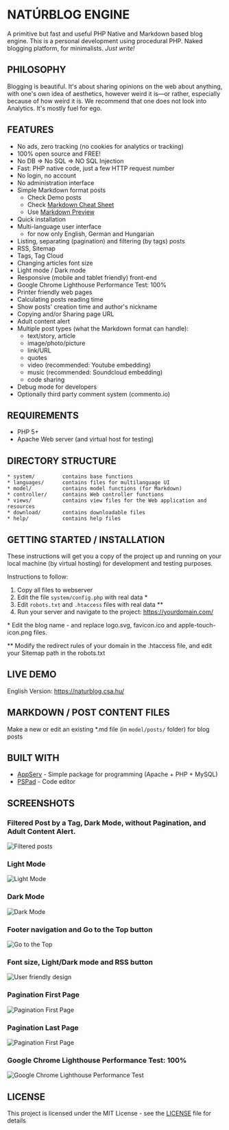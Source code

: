 # NATÚRBLOG ENGINE

A primitive but fast and useful PHP Native and Markdown based blog engine.
This is a personal development using procedural PHP. 
Naked blogging platform, for minimalists. _Just write!_

## PHILOSOPHY

Blogging is beautiful. It's about sharing opinions on the web about anything, with one's own idea of aesthetics, however weird it is—or rather, especially because of how weird it is.
We recommend that one does not look into Analytics. It's mostly fuel for ego.

## FEATURES

* No ads, zero tracking (no cookies for analytics or tracking)
* 100% open source and FREE!
* No DB => No SQL => NO SQL Injection
* Fast: PHP native code, just a few HTTP request number
* No login, no account 
* No administration interface
* Simple Markdown format posts
  - Check Demo posts
  - Check [Markdown Cheat Sheet](https://www.markdownguide.org/cheat-sheet/)
  - Use [Markdown Preview](https://markdownlivepreview.com/)
* Quick installation
* Multi-language user interface
  - for now only English, German and Hungarian
* Listing, separating (pagination) and filtering (by tags) posts
* RSS, Sitemap
* Tags, Tag Cloud
* Changing articles font size
* Light mode / Dark mode
* Responsive (mobile and tablet friendly) front-end
* Google Chrome Lighthouse Performance Test: 100%
* Printer friendly web pages
* Calculating posts reading time
* Show posts' creation time and author's nickname
* Copying and/or Sharing page URL
* Adult content alert
* Multiple post types (what the Markdown format can handle):
  - text/story, article
  - image/photo/picture
  - link/URL
  - quotes
  - video (recommended: Youtube embedding)
  - music (recommended: Soundcloud embedding)
  - code sharing
* Debug mode for developers
* Optionally third party comment system (commento.io) 

## REQUIREMENTS

* PHP 5+
* Apache Web server (and virtual host for testing)

## DIRECTORY STRUCTURE

~~~
* system/         contains base functions
* languages/      contains files for multilanguage UI
* model/          contains model functions (for Markdown)
* controller/     contains Web controller functions
* views/          contains view files for the Web application and resources
* download/       contains downloadable files
* help/           contains help files
~~~

## GETTING STARTED / INSTALLATION

These instructions will get you a copy of the project up and running on your local machine (by virtual hosting) for development and testing purposes. 

Instructions to follow:

1. Copy all files to webserver
2. Edit the file `system/config.php` with real data \*
3. Edit `robots.txt` and `.htaccess` files with real data \*\*
4. Run your server and navigate to the project: https://yourdomain.com/

\* Edit the blog name - and replace logo.svg, favicon.ico and apple-touch-icon.png files.

\*\* Modify the redirect rules of your domain in the .htaccess file, and edit your Sitemap path in the robots.txt 

## LIVE DEMO

English Version: https://naturblog.csa.hu/

## MARKDOWN / POST CONTENT FILES

Make a new or edit an existing *.md file (in `model/posts/` folder) for blog posts

## BUILT WITH

* [AppServ](https://www.appserv.org/) - Simple package for programming (Apache + PHP + MySQL)
* [PSPad](https://www.pspad.com/) - Code editor

## SCREENSHOTS

### Filtered Post by a Tag, Dark Mode, without Pagination, and Adult Content Alert.  

![Filtered posts](https://raw.githubusercontent.com/webdevCsAB/naturblog/main/help/nb-help-filtered-posts.PNG)

### Light Mode

![Light Mode](https://raw.githubusercontent.com/webdevCsAB/naturblog/main/help/nb-help-light-mode.PNG)

### Dark Mode

![Dark Mode](https://raw.githubusercontent.com/webdevCsAB/naturblog/main/help/nb-help-dark-mode.PNG)

### Footer navigation and Go to the Top button

![Go to the Top](https://raw.githubusercontent.com/webdevCsAB/naturblog/main/help/nb-footer-go-to-the-top.PNG)

### Font size, Light/Dark mode and RSS button

![User friendly design](https://raw.githubusercontent.com/webdevCsAB/naturblog/main/help/nb-help-large-font-size.PNG)

### Pagination First Page

![Pagination First Page](https://raw.githubusercontent.com/webdevCsAB/naturblog/main/help/nb-help-paginator-dont-stop-now.PNG)

### Pagination Last Page

![Pagination First Page](https://raw.githubusercontent.com/webdevCsAB/naturblog/main/help/nb-help-paginator-last-page.PNG)

### Google Chrome Lighthouse Performance Test: 100%

![Google Chrome Lighthouse Performance Test](https://raw.githubusercontent.com/webdevCsAB/naturblog/main/help/lighthouse-performance-test-home-page-desktop.PNG)

## LICENSE

This project is licensed under the MIT License - see the [LICENSE](LICENSE) file for details
